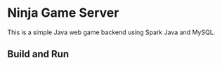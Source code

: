# Ninja Game Server

This is a simple Java web game backend using Spark Java and MySQL.

## Build and Run
